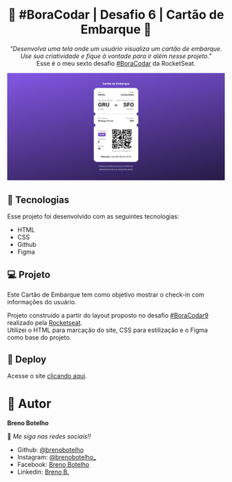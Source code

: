 <h1 align="center"> 👾 #BoraCodar | Desafio 6 | Cartão de Embarque 👾 </h1>

<p align="center">
    <i> "Desenvolva uma tela onde um usuário visualiza um cartão de embarque. Use sua criatividade e fique à vontade para ir além nesse projeto." </i> 
    <br> Esse é o meu sexto desafio <a href="https://boracodar.dev/">#BoraCodar</a> da RocketSeat.
</p>

![..](./print.png)

## 🚀 Tecnologias

Esse projeto foi desenvolvido com as seguintes tecnologias:

- HTML
- CSS
- Github
- Figma

## 💻 Projeto

Este Cartão de Embarque tem como objetivo mostrar o check-in com informações do usuário. <br>

Projeto construído a partir do layout proposto no desafio [#BoraCodar9](https://boracodar.dev/) realizado pela [Rocketseat](https://rocketseat.com.br). <br>
Utilizei o HTML para marcação do site, CSS para estilização e o Figma como base do projeto.

## 📑 Deploy

Acesse o site [clicando aqui](https://brenobotelho.github.io/boracodar/desafio6/).

# 👤 Autor

**Breno Botelho**

👾 _Me siga nas redes sociais!!_

- Github: [@brenobotelho](https://github.com/brenobotelho)
- Instagram: [@brenobotelho_](https://instagram.com/@brenobotelho_)
- Facebook: [Breno Botelho](https://facebook.com/BrenooBotelho)
- Linkedin: [Breno B.](https://br.linkedin.com/in/breno-botelho?trk=public_profile_browsemap)



